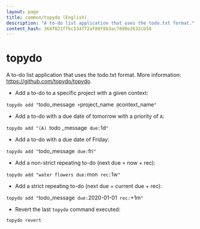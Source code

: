 ```yaml
---
layout: page
title: common/topydo (English)
description: "A to-do list application that uses the todo.txt format."
content_hash: 364f021ffbc534f72af89f8b3ac7890e2632cb58
---
```

# topydo

A to-do list application that uses the todo.txt format.
More information: <https://github.com/topydo/topydo>.

- Add a to-do to a specific project with a given context:

`topydo add "`<span class="tldr-var badge badge-pill bg-dark-lm bg-white-dm text-white-lm text-dark-dm font-weight-bold">todo_message</span>` +`<span class="tldr-var badge badge-pill bg-dark-lm bg-white-dm text-white-lm text-dark-dm font-weight-bold">project_name</span>` @`<span class="tldr-var badge badge-pill bg-dark-lm bg-white-dm text-white-lm text-dark-dm font-weight-bold">context_name</span>`"`

- Add a to-do with a due date of tomorrow with a priority of `A`:

`topydo add "(A) `<span class="tldr-var badge badge-pill bg-dark-lm bg-white-dm text-white-lm text-dark-dm font-weight-bold">todo _message</span>` due:`<span class="tldr-var badge badge-pill bg-dark-lm bg-white-dm text-white-lm text-dark-dm font-weight-bold">1d</span>`"`

- Add a to-do with a due date of Friday:

`topydo add "`<span class="tldr-var badge badge-pill bg-dark-lm bg-white-dm text-white-lm text-dark-dm font-weight-bold">todo_message</span>` due:`<span class="tldr-var badge badge-pill bg-dark-lm bg-white-dm text-white-lm text-dark-dm font-weight-bold">fri</span>`"`

- Add a non-strict repeating to-do (next due = now + rec):

`topydo add "water flowers due:`<span class="tldr-var badge badge-pill bg-dark-lm bg-white-dm text-white-lm text-dark-dm font-weight-bold">mon</span>` rec:`<span class="tldr-var badge badge-pill bg-dark-lm bg-white-dm text-white-lm text-dark-dm font-weight-bold">1w</span>`"`

- Add a strict repeating to-do (next due = current due + rec):

`topydo add "`<span class="tldr-var badge badge-pill bg-dark-lm bg-white-dm text-white-lm text-dark-dm font-weight-bold">todo_message</span>` due:`<span class="tldr-var badge badge-pill bg-dark-lm bg-white-dm text-white-lm text-dark-dm font-weight-bold">2020-01-01</span>` rec:`<span class="tldr-var badge badge-pill bg-dark-lm bg-white-dm text-white-lm text-dark-dm font-weight-bold">+1m</span>`"`

- Revert the last `topydo` command executed:

`topydo revert`

